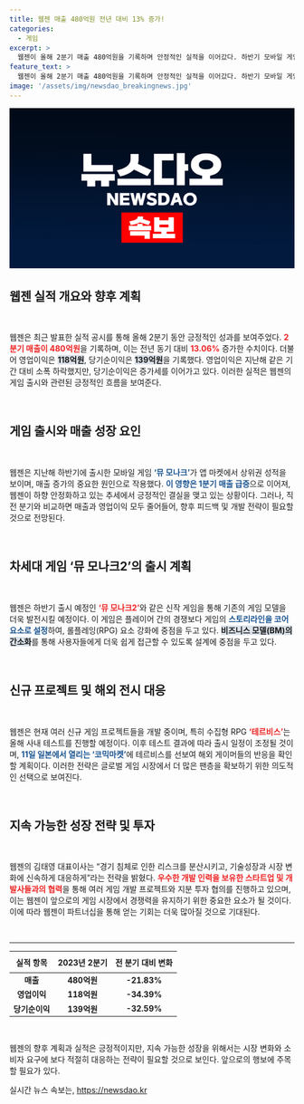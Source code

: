 ```yaml
---
title: 웹젠 매출 480억원 전년 대비 13% 증가!
categories:
  - 게임
excerpt: >
  웹젠이 올해 2분기 매출 480억원을 기록하며 안정적인 실적을 이어갔다. 하반기 모바일 게임 ‘뮤 모나크2 출시와 신작 RPG ‘테르비스’ 공개로 더욱 기대를 모은다. 11일 일본 코믹마켓에서의 반응에 귀추가 주목된다!
feature_text: >
  웹젠이 올해 2분기 매출 480억원을 기록하며 안정적인 실적을 이어갔다. 하반기 모바일 게임 ‘뮤 모나크2 출시와 신작 RPG ‘테르비스’ 공개로 더욱 기대를 모은다. 11일 일본 코믹마켓에서의 반응에 귀추가 주목된다!
image: '/assets/img/newsdao_breakingnews.jpg'
---
```


<p><img src="/assets/img/newsdao_breakingnews.jpg" alt="ranknews 속보" /></p>

<h2 data-ke-size="size26">웹젠 실적 개요와 향후 계획</h2>

<p data-ke-size="size16">&nbsp;</p>

<p>웹젠은 최근 발표한 실적 공시를 통해 올해 2분기 동안 긍정적인 성과를 보여주었다. <b><span style="color: #ee2323;">2분기 매출이 480억원</span></b>을 기록하며, 이는 전년 동기 대비 <b><span style="color: #ee2323;">13.06%</span></b> 증가한 수치이다. 더불어 영업이익은 <b><span style="background-color: #21538527;">118억원</span></b>, 당기순이익은 <b><span style="background-color: #21538527;">139억원</span></b>을 기록했다. 영업이익은 지난해 같은 기간 대비 소폭 하락했지만, 당기순이익은 증가세를 이어가고 있다. 이러한 실적은 웹젠의 게임 출시와 관련된 긍정적인 흐름을 보여준다.</p>

<p data-ke-size="size16">&nbsp;</p>

<h2 data-ke-size="size26">게임 출시와 매출 성장 요인</h2>

<p data-ke-size="size16">&nbsp;</p>

<p>웹젠은 지난해 하반기에 출시한 모바일 게임 <b><span style="color: #1a5490;">‘뮤 모나크’</span></b>가 앱 마켓에서 상위권 성적을 보이며, 매출 증가의 중요한 원인으로 작용했다. <b><span style="color: #1a5490;">이 영향은 1분기 매출 급증</span></b>으로 이어져, 웹젠이 하향 안정화하고 있는 추세에서 긍정적인 결실을 맺고 있는 상황이다. 그러나, 직전 분기와 비교하면 매출과 영업이익 모두 줄어들어, 향후 피드백 및 개발 전략이 필요할 것으로 전망된다. </p>

<p data-ke-size="size16">&nbsp;</p>

<h2 data-ke-size="size26">차세대 게임 ‘뮤 모나크2’의 출시 계획</h2>

<p data-ke-size="size16">&nbsp;</p>

<p>웹젠은 하반기 출시 예정인 <b><span style="color: #ee2323;">‘뮤 모나크2’</span></b>와 같은 신작 게임을 통해 기존의 게임 모델을 더욱 발전시킬 예정이다. 이 게임은 플레이어 간의 경쟁보다 게임의 <b><span style="color: #1a5490;">스토리라인을 코어 요소로 설정</span></b>하여, 롤플레잉(RPG) 요소 강화에 중점을 두고 있다. <b><span style="background-color: #21538527;">비즈니스 모델(BM)의 간소화</span></b>를 통해 사용자들에게 더욱 쉽게 접근할 수 있도록 설계에 중점을 두고 있다.</p>

<p data-ke-size="size16">&nbsp;</p>

<h2 data-ke-size="size26">신규 프로젝트 및 해외 전시 대응</h2>

<p data-ke-size="size16">&nbsp;</p>

<p>웹젠은 현재 여러 신규 게임 프로젝트들을 개발 중이며, 특히 수집형 RPG <b><span style="color: #ee2323;">‘테르비스’</span></b>는 올해 사내 테스트를 진행할 예정이다. 이후 테스트 결과에 따라 출시 일정이 조정될 것이며, <b><span style="color: #1a5490;">11일 일본에서 열리는 ‘코믹마켓’</span></b>에 테르비스를 선보여 해외 게이머들의 반응을 확인할 계획이다. 이러한 전략은 글로벌 게임 시장에서 더 많은 팬층을 확보하기 위한 의도적인 선택으로 보여진다.</p>

<p data-ke-size="size16">&nbsp;</p>

<h2 data-ke-size="size26">지속 가능한 성장 전략 및 투자</h2>

<p data-ke-size="size16">&nbsp;</p>

<p>웹젠의 김태영 대표이사는 “경기 침체로 인한 리스크를 분산시키고, 기술성장과 시장 변화에 신속하게 대응하게”라는 전략을 밝혔다. <b><span style="color: #ee2323;">우수한 개발 인력을 보유한 스타트업 및 개발사들과의 협력</span></b>을 통해 여러 게임 개발 프로젝트와 지분 투자 협의를 진행하고 있으며, 이는 웹젠이 앞으로의 게임 시장에서 경쟁력을 유지하기 위한 중요한 요소가 될 것이다. 이에 따라 웹젠이 파트너십을 통해 얻는 기회는 더욱 많아질 것으로 기대된다.</p>

<p data-ke-size="size16">&nbsp;</p>

<hr />

<table style="width: 100%; border-collapse: collapse;">
  <thead>
    <tr>
      <th style="text-align: center; height: 30px;">실적 항목</th>
      <th style="text-align: center; height: 30px;">2023년 2분기</th>
      <th style="text-align: center; height: 30px;">전 분기 대비 변화</th>
    </tr>
  </thead>
  <tbody>
    <tr>
      <td style="text-align: center; height: 17px;"><b>매출</b></td>
      <td style="text-align: center; height: 17px;"><b>480억원</b></td>
      <td style="text-align: center; height: 17px;"><b>-21.83%</b></td>
    </tr>
    <tr>
      <td style="text-align: center; height: 17px;"><b>영업이익</b></td>
      <td style="text-align: center; height: 17px;"><b>118억원</b></td>
      <td style="text-align: center; height: 17px;"><b>-34.39%</b></td>
    </tr>
    <tr>
      <td style="text-align: center; height: 17px;"><b>당기순이익</b></td>
      <td style="text-align: center; height: 17px;"><b>139억원</b></td>
      <td style="text-align: center; height: 17px;"><b>-32.59%</b></td>
    </tr>
  </tbody>
</table>

<p data-ke-size="size16">&nbsp;</p>

<p>웹젠의 향후 계획과 실적은 긍정적이지만, 지속 가능한 성장을 위해서는 시장 변화와 소비자 요구에 보다 적절히 대응하는 전략이 필요할 것으로 보인다. 앞으로의 행보에 주목할 필요가 있다.</p>
실시간 뉴스 속보는, <a href="https://newsdao.kr" rel="dofollow">https://newsdao.kr</a>


